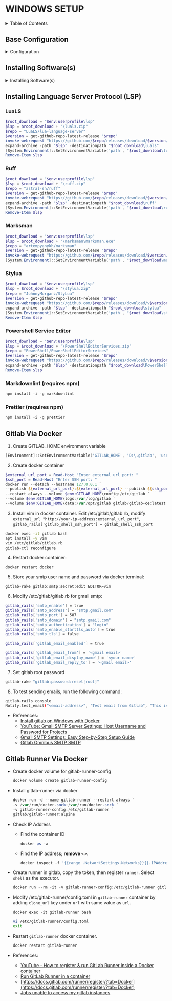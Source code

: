 # WINDOWS SETUP

<details>
<summary>Table of Contents</summary>

- [WINDOWS SETUP](#windows-setup)
  - [Base Configuration](#base-configuration)
    - [Enable powershell script execution](#enable-powershell-script-execution)
    - [File Explorer](#file-explorer)
    - [Settings](#settings)
    - [Add Webpage To Host](#add-webpage-to-host)
    - [Fonts](#fonts)
  - [Installing Software(s)](#installing-softwares)
    - [7-Zip](#7-zip)
    - [Powershell 7](#powershell-7)
    - [Git](#git)
    - [Git - Delta](#git---delta)
    - [NodeJS](#nodejs)
    - [VS Code](#vs-code)
    - [Neovim](#neovim)
    - [PowerToys](#powertoys)
    - [Docker Desktop](#docker-desktop)
  - [Gitlab Via Docker](#gitlab-via-docker)

</details>

## Base Configuration

<details>
<summary>Configuration</summary>

### Enable powershell script execution

```powershell
  # Only For Current Session
Set-ExecutionPolicy -ExecutionPolicy AllSigned -Scope Process

# Always Enable For Current User
Set-ExecutionPolicy Bypass -Scope CurrentUser -Force
```

- References:
  - [Microsoft Docs](https://docs.microsoft.com/en-us/powershell/module/microsoft.powershell.security/set-executionpolicy)
  - [makeuseof](https://www.makeuseof.com/enable-script-execution-policy-windows-powershell/)

### File Explorer

- Option
  - General
    - Open File Explorer to `This PC`.
    - Disable
      - Show recently used files
      - Show frequently used folders
      - Show recommended sections
      - Include account based insights
    - View
      - Enable `Decrease space between items`
      - Enable `Display the full path in the title bar`
      - Select `Show hidden files, folders, and drives`
      - Disable `Hide extensions for known file types`

### Settings

- Open settings
  - Personalization
    - Colors
      - Dark
    - Start
      - Layout: more pins
      - Disable all options
    - Taskbar
      - Disable Copilot, Task View, Widgets
      - Modify 'other system tray icons'
      - Modify 'taskbar behaviors'
  - Apps > Advanced app settings > App execution aliases
    - Disable `python` and `python3`

### Add Webpage To Host

- Open powershell as admin

  ```powershell
  Add-Content -Path $env:windir\System32\drivers\etc\hosts -Value "`n127.0.0.1`tlocalhost" -Force
  ```

### Fonts

- Install fonts for overall use.

```powershell
function get-github-repo-latest-release {
    param(
        [Parameter(Mandatory = $true)][string]$repo
    )
    $url = "https://github.com/" + $repo + "/releases/latest"
    $request = [System.Net.WebRequest]::Create($url)
    $response = $request.GetResponse()
    $realTagUrl = $response.ResponseUri.OriginalString
    $version = $realTagUrl.split('/')[-1].Trim('v')
    return $version
}

$sourcedir   = "$env:userprofile/setup/fonts"

# Font - Fira Code, JetBrainsMono, Caskaydia Cove
$repo = "ryanoasis/nerd-fonts"
$version = get-github-repo-latest-release "$repo"
invoke-webrequest "https://github.com/$repo/releases/download/v$version/JetBrainsMono.zip" `
 -outfile (new-item -path "$sourcedir\JetBrainsMono.zip" -force)

get-childitem -path $sourcedir | foreach {
    expand-archive -path $_.fullname -destinationpath "$sourcedir" -force
}

# Only copy below lines if filter is correct, install manually if unsure.
$destination = (new-object -comobject shell.application).namespace(0x14)
# filter filename that contains `font-`, and does not include NL
get-childitem -path $sourcedir -filter "*font-*" | where-object {$_.name -match "^((?!NL).)*$"} | foreach {
    # install font
    $destination.copyhere($_.fullname,0x10)
}
# filter filename that contains `fontmono-`, and does not include NL
get-childitem -path $sourcedir -filter "*fontmono-*" | where-object {$_.name -match "^((?!NL).)*$"} | foreach {
    # install font
    $destination.copyhere($_.fullname,0x10)
}
remove-item -path "$sourcedir/*" -recurse -force

```

- Install fonts for console. Open powershell as admin.

```powershell
Set-ItemProperty -Path 'HKLM:\SOFTWARE\Microsoft\Windows NT\CurrentVersion\Console\TrueTypeFont' -Name '0000' -Value 'JetBrainsMono Nerd Font Mono'

```

- Open each console (cmd, powershell, etc) and update the font.

- References:
  - https://superuser.com/questions/1347724/how-can-i-add-additional-fonts-to-the-windows-console
  - https://gist.github.com/anthonyeden/0088b07de8951403a643a8485af2709b
  - https://richardspowershellblog.wordpress.com/2008/03/20/special-folders/


</details>


## Installing Software(s)

<details>
<summary>Installing Software(s)</summary>

- Ensure powershell already has this fucntion in powershell profile. If not, copy the function to your current terminal.

  ```powershell
  function get-github-repo-latest-release {
      param(
          [Parameter(Mandatory = $true)][string]$repo
      )
      $url = "https://github.com/" + $repo + "/releases/latest"
      $request = [System.Net.WebRequest]::Create($url)
      $response = $request.GetResponse()
      $realTagUrl = $response.ResponseUri.OriginalString
      $version = $realTagUrl.split('/')[-1].Trim('v')
      return $version
  }
  ```

- List of apps:
  - [x] 7-Zip
  - [x] Powershell 7
  - [x] Git
  - [x] Git - Delta
  - [x] NodeJS
  - [x] VSCode
  - [x] Neovim
  - [x] Docker Desktop
  - [ ] Fastfetch
  - [ ] Wezterm
  - [ ] AutoHotKey
  - [ ] VS Build Tools
  - [ ] VLC
  - [ ] Notepad++
  - [ ] bitwarden
  - [ ] cygwin
  - [ ] clink (cmd)
  - [ ] powertoys
  - [ ] ripgrep
  - [ ] jq
  - [ ] fzf
  - [ ] bat
  - [ ] pyenv (python)
  - [x] uv (python)

### 7-Zip

```powershell
$root_download = "$env:userprofile\setup"
$app = $root_download + "\software\7zip.exe"
$url = 'https://7-zip.org/' + (invoke-webrequest -usebasicparsing -uri 'https://7-zip.org/' `
  | select-object -expandproperty links `
  | where-object {($_.outerhtml -match 'download') -and ($_.href -like "a/*") -and ($_.href -like "*-x64.exe")} `
  | select-object -first 1 | select-object -expandproperty href)
invoke-webrequest $url -outfile (new-item -path "$app" -force)
Start-Process -FilePath $app -Args "/S" -Verb RunAs -Wait
Remove-Item $app
```

### Powershell 7

```powershell
$root_download = "$env:userprofile\setup"
$app = $root_download + "\software\powershell.msi"
$repo = "powershell/powershell"
$version = get-github-repo-latest-release "$repo"
invoke-webrequest "https://github.com/$repo/releases/download/v$version/powershell-$version-win-x64.msi" -outfile (new-item -path "$app" -force)
# iex "& { $(irm https://aka.ms/install-powershell.ps1) } -UseMSI -Quiet"
start-process -filepath "$app" -Args "/quiet /passive ADD_EXPLORER_CONTEXT_MENU_OPENPOWERSHELL=1 ADD_PATH=1" -Wait
Remove-Item $app
```

### Git

```powershell
$root_download = "$env:userprofile\setup"
$app = $root_download + "\software\git.exe"
$repo = "git-for-windows/git"
$version = get-github-repo-latest-release "$repo"
$version = $version -split "\.\D+.+"
$version = $version.split(" ")[0]
$url = "https://github.com/$repo/releases/download/v$version.windows.1/Git-$version-64-bit.exe"
invoke-webrequest "https://github.com/$repo/releases/download/v$version.windows.1/Git-$version-64-bit.exe" -outfile (new-item -path "$app" -force)
start-process -filepath "$app" -args "/VERYSILENT /NORESTART" -wait
[System.Environment]::SetEnvironmentVariable('path', "C:\Program Files\Git\bin;" + [System.Environment]::GetEnvironmentVariable('path', "User"),"User")
Remove-Item $app
```

### Git - Delta

```powershell
$root_download = "$env:userprofile\setup"
$app = $root_download + "\software\delta.zip"
$repo = "dandavison/delta"
$version = get-github-repo-latest-release "$repo"
$url = "https://github.com/$repo/releases/download/$version/delta-$version-x86_64-pc-windows-msvc.zip"
invoke-webrequest $url -outfile (new-item -path "$app" -force)
expand-archive -path "$app" -destinationpath "$env:localappdata"
$temp = get-childitem -path  $env:localappdata -directory -filter "*delta*" | select-object -expandproperty name
rename-item "$env:localappdata\$temp" "$env:localappdata\delta"
[System.Environment]::SetEnvironmentVariable('path', $env:localappdata + "\delta;" + [System.Environment]::GetEnvironmentVariable('path', "User"),"User")
Remove-Item $app
```

### NodeJS

```powershell
$root_download = "$env:userprofile\setup"
$app = $root_download + "\software\node_js.msi"
$url = (invoke-webrequest -usebasicparsing -uri "https://nodejs.org/en" `
  | select-object -expandproperty links `
  | where-object {($_.outerhtml -match "LTS")} `
  | select-object -first 1 `
  | select-object -expandproperty href).replace(".tar.gz", "-x64.msi")
invoke-webrequest "$url" -outfile (new-item -path "$app" -force)
start-process -filepath "msiexec.exe" -args "/i $app /qn /l* $root_download\software\node-log.txt" -wait
Remove-Item $app
```

### VS Code

```powershell
$root_download = "$env:userprofile\setup"
$app = $root_download + "\software\vscode.exe"
invoke-webrequest "https://code.visualstudio.com/sha/download?build=stable&os=win32-x64-user" -outfile (new-item -path "$app" -force)
start-process -filepath "$app" -args "/verysilent /norestart /mergetasks=addcontextmenufiles,addcontextmenufolders,!runcode,!desktopicon" -wait
Remove-Item $app
```

### Neovim

```powershell
$root_download = "$env:userprofile\setup"
$app = $root_download + "\software\neovim.zip"
$repo = "neovim/neovim"
$version = get-github-repo-latest-release "$repo"
invoke-webrequest "https://github.com/$repo/releases/download/v$version/nvim-win64.zip" -outfile (new-item -path "$app" -force)
expand-archive -path "$app" -destinationpath "$env:localappdata"
$temp = get-childitem -path  $env:localappdata -directory -filter "*nvim-win64*" | select-object -expandproperty name
rename-item "$env:localappdata\$temp" "$env:localappdata\neovim"
[System.Environment]::SetEnvironmentVariable('path', $env:localappdata + "\neovim\bin;" + [System.Environment]::GetEnvironmentVariable('path', "User"),"User")
Remove-Item $app
```

### PowerToys

```powershell
$root_download = "$env:userprofile\setup"
$app = $root_download + "\software\powertoys.exe"
$repo = "microsoft/PowerToys"
$version = get-github-repo-latest-release "$repo"
invoke-webrequest "https://github.com/$repo/releases/download/v$version/PowerToysUserSetup-$version-x64.exe" -outfile (new-item -path "$app" -force)
start-process -filepath "$app" -args "/quiet /passive" -wait
Remove-Item $app
```

### Docker Desktop

```powershell
$root_download = "$env:userprofile\setup"
$app = $root_download + "\software\docker.exe"
$url = (invoke-webrequest -usebasicparsing -uri "https://docs.docker.com/desktop/setup/install/windows-install/" | select-object -expandproperty links | where-object {($_.outerhtml -match "amd64")} | select-object -expandproperty href)
invoke-webrequest "$url" -outfile (new-item -path "$app" -force)
start-process -filepath $app -wait install
Remove-Item $app
```
 ### UV (Python)

```powershell
powershell -ExecutionPolicy ByPass -c "irm https://astral.sh/uv/install.ps1 | iex"
```

</details>


## Installing Language Server Protocol (LSP)

### LuaLS

```powershell
$root_download = "$env:userprofile\lsp"
$lsp = $root_download + "\luals.zip"
$repo = "LuaLS/lua-language-server"
$version = get-github-repo-latest-release "$repo"
invoke-webrequest "https://github.com/$repo/releases/download/$version/lua-language-server-$version-win32-x64.zip" -outfile (new-item -path "$lsp" -force)
expand-archive -path "$lsp" -destinationpath "$root_download\luals"
[System.Environment]::SetEnvironmentVariable('path', "$root_download\luals\bin;" + [System.Environment]::GetEnvironmentVariable('path', "User"),"User")
Remove-Item $lsp
```

### Ruff

```powershell
$root_download = "$env:userprofile\lsp"
$lsp = $root_download + "\ruff.zip"
$repo = "astral-sh/ruff"
$version = get-github-repo-latest-release "$repo"
invoke-webrequest "https://github.com/$repo/releases/download/$version/ruff-x86_64-pc-windows-msvc.zip" -outfile (new-item -path "$lsp" -force)
expand-archive -path "$lsp" -destinationpath "$root_download\ruff"
[System.Environment]::SetEnvironmentVariable('path', "$root_download\ruff;" + [System.Environment]::GetEnvironmentVariable('path', "User"),"User")
Remove-Item $lsp
```

### Marksman

```powershell
$root_download = "$env:userprofile\lsp"
$lsp = $root_download + "\marksman\marksman.exe"
$repo = "artempyanykh/marksman"
$version = get-github-repo-latest-release "$repo"
invoke-webrequest "https://github.com/$repo/releases/download/$version/marksman.exe" -outfile (new-item -path "$lsp" -force)
[System.Environment]::SetEnvironmentVariable('path', "$root_download\marksman;" + [System.Environment]::GetEnvironmentVariable('path', "User"),"User")
```

### Stylua

```powershell
$root_download = "$env:userprofile\lsp"
$lsp = $root_download + "\stylua.zip"
$repo = "JohnnyMorganz/StyLua"
$version = get-github-repo-latest-release "$repo"
invoke-webrequest "https://github.com/$repo/releases/download/v$version/stylua-windows-x86_64.zip" -outfile (new-item -path "$lsp" -force)
expand-archive -path "$lsp" -destinationpath "$root_download\stylua"
[System.Environment]::SetEnvironmentVariable('path', "$root_download\stylua;" + [System.Environment]::GetEnvironmentVariable('path', "User"),"User")
Remove-Item $lsp
```

### Powershell Service Editor

```powershell
$root_download = "$env:userprofile\lsp"
$lsp = $root_download + "\PowerShellEditorServices.zip"
$repo = "PowerShell/PowerShellEditorServices"
$version = get-github-repo-latest-release "$repo"
invoke-webrequest "https://github.com/$repo/releases/download/v$version/PowerShellEditorServices.zip" -outfile (new-item -path "$lsp" -force)
expand-archive -path "$lsp" -destinationpath "$root_download\PowerShellEditorServices"
Remove-Item $lsp
```

### Markdownlint (requires npm)

```powershell
npm install -i -g markdownlint
```

### Prettier (requires npm)

```powershell
npm install -i -g prettier
```

## Gitlab Via Docker

1. Create GITLAB_HOME environment variable

  ```powershell
  [Environment]::SetEnvironmentVariable('GITLAB_HOME', 'D:\.gitlab', 'user')
  ```

2. Create docker container

  ```powershell
  $external_url_port = Read-Host "Enter external url port: "
  $ssh_port = Read-Host "Enter SSH port: "
  docker run --detach --hostname 127.0.0.1 `
  --publish ${external_url_port}:${external_url_port} --publish ${ssh_port}:22 --name gitlab `
  --restart always --volume $env:GITLAB_HOME\config:/etc/gitlab `
  --volume $env:GITLAB_HOME\logs:/var/log/gitlab `
  --volume $env:GITLAB_HOME\data:/var/opt/gitlab gitlab/gitlab-ce:latest
  ```

3. Install vim in docker container. Edit /etc/gitlab/gitlab.rb, modify `external_url "http://your-ip-address:external_url_port"`, `gitlab_rails['gitlab_shell_ssh_port'] = gitlab_shell_ssh_port`

  ```bash
  docker exec -it gitlab bash
  apt install -y vim
  vim /etc/gitlab/gitlab.rb
  gitlab-ctl reconfigure
  ```

4. Restart docker container:

  ```powershell
  docker restart docker
  ```

5. Store your smtp user name and password via docker terminal:

  ```bash
  gitlab-rake gitlab:smtp:secret:edit EDITOR=vim  
  ```

6. Modify /etc/gitlab/gitlab.rb for gmail smtp:

  ```bash
  gitlab_rails['smtp_enable'] = true
  gitlab_rails['smtp_address'] = "smtp.gmail.com"
  gitlab_rails['smtp_port'] = 587
  gitlab_rails['smtp_domain'] = "smtp.gmail.com"
  gitlab_rails['smtp_authentication'] = "login"
  gitlab_rails['smtp_enable_starttls_auto'] = true
  gitlab_rails['smtp_tls'] = false

  gitlab_rails['gitlab_email_enabled'] = true

  gitlab_rails['gitlab_email_from'] = '<gmail email>'
  gitlab_rails['gitlab_email_display_name'] = '<your name>'
  gitlab_rails['gitlab_email_reply_to'] = '<gmail email>'
```

7. Set gitlab root password

  ```bash
  gitlab-rake "gitlab:password:reset[root]"
  ```

8. To test sending emails, run the following command:

  ```bash
  gitlab-rails console
  Notify.test_email("<email-address>", "Test email from Gitlab", "This is a test email from Gitlab!").deliver_now
  ```

- References:
  - [Install gitlab on Windows with Docker](https://stackoverflow.com/a/66357935)
  - [YouTube: Gmail SMTP Server Settings: Host Username and Password for Projects](https://www.youtube.com/watch?v=I9x0w8cjR_o)
  - [Gmail SMTP Settings: Easy Step-by-Step Setup Guide](https://www.gmass.co/blog/gmail-smtp/)
  - [Gitlab Omnibus SMTP SMTP](https://docs.gitlab.com/omnibus/settings/smtp.html)

## Gitlab Runner Via Docker

- Create docker volume for gitlab-runner-config

  ```powershell
  docker volume create gitlab-runner-config
  ```

- Install gitlab-runner via docker

  ```powershell
  docker run -d --name gitlab-runner --restart always `
  -v /var/run/docker.sock:/var/run/docker.sock `
  -v gitlab-runner-config:/etc/gitlab-runner `
  gitlab/gitlab-runner:alpine
  ```

- Check IP Address
  - Find the container ID

    ```powershell
    docker ps -a
    ```

  - Find the IP address; __remove `<` `>`__.

    ``` powershell
    docker inspect -f '{{range .NetworkSettings.Networks}}{{.IPAddress}}{{end}}' <container id>
    ```

- Create runner in gitlab, copy the token, then register `runner`. Select `shell` as the executor.

  ```powershell
  docker run --rm -it -v gitlab-runner-config:/etc/gitlab-runner gitlab/gitlab-runner:alpine register
  ```

- Modify /etc/gitlab-runner/config.toml in `gitlab-runner` container by adding `clone_url` key under `url` with same value as `url`.

  ```powershell
  docker exec -it gitlab-runner bash
  ```

  ```bash
  vi /etc/gitlab-runner/config.toml
  exit
  ```

- Restart `gitlab-runner` docker container.

  ```powershell
  docker restart gitlab-runner
  ```

- References:
  - [YouTube - How to register & run GitLab Runner inside a Docker container](https://www.youtube.com/watch?v=JLdPiq0owUM)
  - [Run GitLab Runner in a container](https://docs.gitlab.com/runner/install/docker.html)
  - [https://docs.gitlab.com/runner/register/?tab=Docker](https://docs.gitlab.com/runner/register/?tab=Docker)
  - [Jobs unable to access my gitlab instances](https://forum.gitlab.com/t/jobs-are-unable-to-access-my-gitlab-instance/62060/2)
